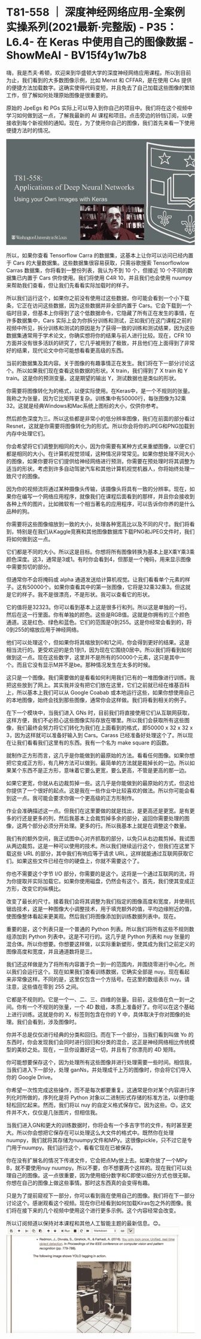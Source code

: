 # T81-558 ｜ 深度神经网络应用-全案例实操系列(2021最新·完整版) - P35：L6.4- 在 Keras 中使用自己的图像数据 - ShowMeAI - BV15f4y1w7b8

嗨，我是杰夫·希顿，欢迎来到华盛顿大学的深度神经网络应用课程。所以到目前为止，我们看到的大多数图像示例，比如 Menst 和 CFFAR，是在使用 CAs 提供的便捷方法加载数字。这确实使得代码变短，并且免去了自己加载这些图像的繁琐工作，但了解如何处理原始图像是很重要的。

原始的 JpeEgs 和 PGs 实际上可以导入到你自己的项目中。我们将在这个视频中学习如何做到这一点，了解我最新的 AI 课程和项目。点击旁边的铃铛订阅，以便接收到每个新视频的通知。现在，为了使用你自己的图像，我们首先来看一下使用便捷方法时的情况。

![](img/aa5872116e23663fcd5ec6ce107ce8b1_1.png)

所以，如果你查看 Tensorflow Carra 的数据集，这基本上让你可以访问已经内置于 Cars 的大量数据集。这些数据集很容易获取，只需谷歌搜索 Tensorflowlow Carras 数据集，你将看到一整份列表，我认为不到 10 个，但接近 10 个不同的数据集已内置于 Cars 供你使用。我们将使用 C4R 10，并且我们也会使用 nuumpy 来帮助我们查看，但让我们先看看实际加载时的样子。

所以我们运行这个，如果你之前没有使用过这些数据，你可能会看到一个小下载条，它正在访问这些数据，因为这些数据并非全部内置于 Cars。它会下载到一个临时目录，但基本上你得到了这个低数据命令，它隐藏了所有正在发生的事情，在许多数据集中，Cars 实际上会为你拆分训练和测试，正如我们在这门课程之前的视频中所见，拆分训练和测试的原因是为了获得一致的训练和测试结果，因为这些数据集通常用于学术论文，你确实想将你的结果与前人进行比较。现在，CFR 10 方面并没有很多活跃的研究了，它几乎被用到了极致，并且他们在上面得到了非常好的结果，现代论文中你可能想看看更高级的东西。

当前的数据集及其内容。关于图像的有趣事情正在发生。我们将在下一部分讨论这个。所以如果我们现在查看这些数据的形状。X train，我们得到了 X train 和 Y train。这是你的预测变量。这是期望的输出 Y，测试数据也是类似的形状。

你需要将图像转化为的格式，以便实际使用。在Keras中，是一个不规则的张量。我称之为张量，因为它比矩阵更复杂。训练集中有50000行，每张图像为32乘32。这就是经典Windows和Mac系统上图标的大小，仅供你参考。

然后颜色深度为三。所以这些都是非常小的低分辨率图像，我们在前面的部分看过Resnet，这就是你需要将图像转化为的形式。所以你会将你的JPEG和PNG加载到内存中处理它们。

你会希望将它们调整到相同的大小，因为你需要有某种方式来重塑图像，以便它们都是相同的大小。在计算机视觉领域，这种情况非常常见。如果你想处理不同大小的图像，如果你要将它们提供给神经网络进行预测，你需要在预处理时将其调整为适当的形状。考虑到许多自动驾驶汽车和其他计算机视觉机器人，你将始终处理一致尺寸的图像。

因为你的视频流将通过某种摄像头传输，该摄像头将具有一致的分辨率。现在，如果你在编写一个网络应用程序，就像我们在课程后面看到的那样，并且你会接收到各种上传的图片。比如微软有一个相当著名的应用程序，可以告诉你你养的是什么品种的狗。

你需要将这些图像缩放到一致的大小，处理各种宽高比以及不同的尺寸。我们将看到，特别是在我们从Kaggle竞赛和其他图像数据库下载PNG和JPEG文件时，我们将如何做到这一点。

它们都是不同的大小。所以这是目标。你想将所有图像转换为基本上是X乘Y乘3乘颜色深度。这3，通常是3或1。有时你会看到4，但那是一个掩码，用来显示图像中需要剪切的部分。

但通常你不会将掩码或 alpha 通道发送给计算机视觉。让我们看看单个元素的样子。这有50000个。如果你查看其中的第一张图像，它将是32乘32乘3。但这就是它的样子。我不是很漂亮，不是形状。我可以查看它的形状。

它的值将是32323。你可以看到基本上这是很多行和列。所以这是单独的一行。然后在这一行里面。你有单独的颜色。这些是RGB值。这就是你拥有的三个颜色通道。这是红色、绿色和蓝色。它们的范围是0到255。这是你经常会看到的，将0到255的缩放应用于神经网络。

他们可以处理这个，但如果你将其缩放到0和1之间，你会得到更好的结果。这是相当流行的。更受欢迎的是负1到1，因为现在它围绕0居中。所以我们将看到如何做到这一点。现在这些数字，这里并不是所有的50000个元素，这只是其中一个。而且它没有显示M并不是be。那种情况发生在太多的时候。

这只是一个图像。我们需要做的是看看如何利用我们已有的一堆图像进行训练。我把这些放到了网上。其实我并没有把它们放在这里，它们之前就已经在维基百科上，所以基本上我们可以从 Google Coabab 或本地运行这些，如果你想使用自己的本地图像，始终会找到那些图像，通常你会这样做。我们将看到相关的例子。

在下一个模块中，当我们进入 GNs 时，目前我们将直接使用它们从互联网获取，这样方便，我们不必担心这些图像实际存放在哪里。所以我们会获取所有这些图像，我们最终会努力将它们转化为我们在上面看到的格式，即50000 x 32 x 32 x 3，因为这样就可以准备好输入到 Cars。Carass 已经准备好处理这个了。所以现在让我们看看我们这里有的东西。我有一个名为 make square 的函数。

就制作正方形而言，这几乎是你能做到的最原始的方法。看看任何图像。如果你想把它变成正方形，有几种方法可以做到。最简单的方法就是裁掉长的一边。所以如果某个东西不是正方形，意味着它要么更宽，要么更高，不管是更高的那一边。

如果它更宽，你就从右边裁剪掉一些。这几乎是你能做到的最原始的方式，但这给你提供了一个很好的起点。这是我在一些作业中比较喜欢的做法。所以你可能会看到这一点。我可能会要求你做一个更高级的正方形制作。

作业会准确描述这一点。但我们在这里要做的就是找出，是更高还是更宽。是有更多的行还是更多的列，然后我基本上会裁剪掉多余的部分，返回你需要处理的图像，这两个部分必须分开处理。更多的行。所以我基本上就是在调整这个数量。

我们有的额外空间，我正试图中心对齐抓取的部分，以免只从右边裁剪掉。我试图从两边裁剪。这是一种可以使用的技术。所以我们继续运行这个，但我们在这里下载这些 URL 的部分，其中我们有响应等于请求 URL，这样就能通过互联网获取它们。如果这些文件已经在你的硬盘上，你就不需要这个了。

你也不需要这个字节 I/O 部分，你需要的是这个。这将是一个通过互联网的流，将为你提取并实际加载它。如果你使用磁盘，仍然会有这个。首先，我们使其变成正方形，改变它的纵横比。

改变了最长的尺寸。接着我们会将其调整为我们指定的图像高度和宽度，并使用抗锯齿技术，这是一种图像大小调整技术，用于填充额外的值，平均边缘附近的值，使图像整体看起来更美观。然后我们将图像添加到训练数据列表中。现在。

重要的是，这个列表只是一个普通的 Python 列表。所以我们将所有这些不规则数组添加到 Python 列表中。这是不可行的。这几乎是 Python 列表和 nuy 张量的混合体。所以你想要。你想要这样做，以实际重新塑形，使其成为我们之前定义的图像高度和宽度，并且通道数将是三。

我们还这样做是为了将所有内容置于负一到一的范围内，并围绕零进行中心化。所以我们会运行这个。现在如果我们查看训练数据，它确实全部是 nuy。现在看起来非常像这样。不同的是，这里仅包含一个方括号。在这里的数组表示 nuy。请注意，这些值在零到 255 之间。

它都是不规则的。它是一个一、二、三、四维的张量。目前，这些值在负一到一之间。你有一个不规则的张量，一个 4D 数组，本质上准备好了。你可以在这个基础上进行训练。这就是你的 X，标签则包含在你的 Y 中，具体取决于你对图像的处理。我们会看到，涉及图像时。

你并不总是仅仅进行经典的分类和回归。而在下一个部分，当我们看到叫做 Yo 的东西时，你会发现我们会同时进行回归和分类的混合，这正是神经网络相比传统模型的美妙之处。现在，一旦你设置好这一切，并且有了你漂亮的 4D 矩阵。

你可能想要保存这个，因为处理所有这些图像并进行处理需要一些时间。相信我，当我们进入下一部分，处理 ganNs，并处理成千上万的图像时，你会将它们导入你的 Google Drive。

你希望一次性完成这些操作，而不是每次都要重复。这通常是你对某个内容进行序列化时所做的，序列化是将 Python 对象以二进制形式存储的标准方法，以便你能轻松回忆起来。然而，我们将以 nuy 的自定义格式保存它。因为这些。😊。这文件并不大，仅仅是几张图片，但相信我。

当我们进入GN和更大的训练数据时，你将会有一个多吉字节的文件，有时甚至更大。所以你会想把它保存在可以处理这么大文件的格式中。既然你在处理nuumpy，我们就将其存储为nuumpy文件和MPy。这很像pickle，只不过它是专门用于nuumpy。我们运行这个，看看它现在已被保存。

你在没有扩展名的情况下传递文件，它会把点My放上去。如果你放了一个MPy B，就不要使用nuy nuumpy。所以不要，你不想要两个这样的。现在我们可以处理自己的图像。这一点很重要，因为使用细分数字和C即使以细分方式也很无聊。你想在自己的图像上做这些事情。那时这东西真的会变得有趣。

只是为了提前窥视下一部分，你可以看到我在使用自己的图像。我们将在下一部分讨论这个。感谢观看这个视频。现在你已经看到如何加载Kiras包之外的图像。我们将在接下来的几个视频中使用这个进行更多示例。这个内容经常会改变。

所以订阅频道以保持对本课程和其他人工智能主题的最新信息。😊。![](img/aa5872116e23663fcd5ec6ce107ce8b1_3.png)
